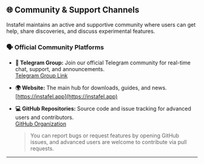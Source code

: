 ## 🌐 Community & Support Channels

Instafel maintains an active and supportive community where users can get help, share discoveries, and discuss experimental features.

### 🗣️ Official Community Platforms

- **📱 Telegram Group:** Join our official Telegram community for real-time chat, support, and announcements.  
  [Telegram Group Link](https://t.me/instafel)  

- **🌍 Website:** The main hub for downloads, guides, and news.  
  [https://instafel.app](https://instafel.app)  

- **💻 GitHub Repositories:** Source code and issue tracking for advanced users and contributors.  
  [GitHub Organization](https://github.com/mamiiblt)  
  > You can report bugs or request features by opening GitHub issues, and advanced users are welcome to contribute via pull requests.

---

